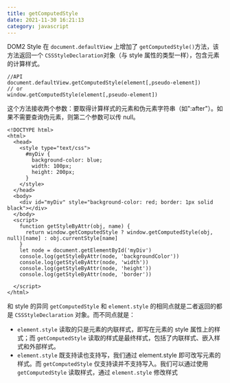 ```yaml
---
title: getComputedStyle
date: 2021-11-30 16:21:13
category: javascript
---
```

DOM2 Style 在 `document.defaultView` 上增加了 `getComputedStyle()`方法，该方法返回一个 `CSSStyleDeclaration`对象（与 style 属性的类型一样），包含元素的计算样式。
```
//API
document.defaultView.getComputedStyle(element[,pseudo-element])
// or
window.getComputedStyle(element[,pseudo-element])
```
这个方法接收两个参数：要取得计算样式的元素和伪元素字符串（如":after"）。如果不需要查询伪元素，则第二个参数可以传 null。
```
<!DOCTYPE html>
<html>
  <head>
    <style type="text/css">
      #myDiv {
        background-color: blue;
        width: 100px;
        height: 200px;
      }
    </style>
  </head>
  <body>
    <div id="myDiv" style="background-color: red; border: 1px solid black"></div>
  </body>
  <script>
    function getStyleByAttr(obj, name) {
      return window.getComputedStyle ? window.getComputedStyle(obj, null)[name] : obj.currentStyle[name]
    }
    let node = document.getElementById('myDiv')
    console.log(getStyleByAttr(node, 'backgroundColor'))
    console.log(getStyleByAttr(node, 'width'))
    console.log(getStyleByAttr(node, 'height'))
    console.log(getStyleByAttr(node, 'border'))

  </script>
</html>
```
和 style 的异同
`getComputedStyle` 和 `element.style` 的相同点就是二者返回的都是 `CSSStyleDeclaration` 对象。而不同点就是：

- `element.style` 读取的只是元素的内联样式，即写在元素的 style 属性上的样式；而 `getComputedStyle` 读取的样式是最终样式，包括了内联样式、嵌入样式和外部样式。
- `element.style` 既支持读也支持写，我们通过 element.style 即可改写元素的样式。而 `getComputedStyle` 仅支持读并不支持写入。我们可以通过使用 `getComputedStyle` 读取样式，通过 `element.style` 修改样式
